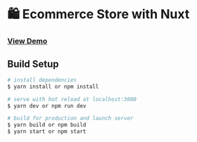 # 🛍 Ecommerce Store with Nuxt
### [View Demo](https://nuxt-ecommerce.herokuapp.com/)
## Build Setup

``` bash
# install dependencies
$ yarn install or npm install

# serve with hot reload at localhost:3000
$ yarn dev or npm run dev

# build for production and launch server
$ yarn build or npm build
$ yarn start or npm start

```
